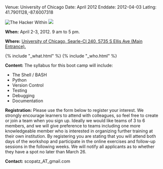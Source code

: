 Venue: University of Chicago
Date: April 2012
Enddate: 2012-04-03
Latlng: 41.7901128,-87.6007318

<p>
  <img src="http://hackerwithin.org/thw/static/thwlogo-small.png" alt="The Hacker Within" />
  <img src="{{root_path}}/files/2012/01/flash-logo-sm.gif" /></p>
<p><strong>When:</strong> April 2-3, 2012. 9 am to 5 pm.</p>
<p><strong>Where:</strong> <a href="http://maps.google.com/maps?q=Searle+Chemical+Laboratory++5735+South+Ellis+Avenue++Chicago,+IL+60637&amp;hl=en&amp;ll=41.790689,-87.600131&amp;spn=0.009087,0.019205&amp;client=safari&amp;oe=UTF-8&amp;hq=Searle+Chemical+Laboratory++5735+South+Ellis+Avenue++Chicago,+IL+60637&amp;radius=15000&amp;t=m&amp;z=16&amp;iwloc=A">University of Chicago, Searle-Cl 240</a><a href="http://maps.google.com/maps?q=Searle+Chemical+Laboratory++5735+South+Ellis+Avenue++Chicago,+IL+60637&amp;hl=en&amp;ll=41.790689,-87.600131&amp;spn=0.009087,0.019205&amp;client=safari&amp;oe=UTF-8&amp;hq=Searle+Chemical+Laboratory++5735+South+Ellis+Avenue++Chicago,+IL+60637&amp;radius=15000&amp;t=m&amp;z=16&amp;iwloc=A" target="_blank">, 5735 S Ellis Ave (Main Entrance)</a><a href="http://maps.google.com/maps?q=Searle+Chemical+Laboratory++5735+South+Ellis+Avenue++Chicago,+IL+60637&amp;hl=en&amp;ll=41.790689,-87.600131&amp;spn=0.009087,0.019205&amp;client=safari&amp;oe=UTF-8&amp;hq=Searle+Chemical+Laboratory++5735+South+Ellis+Avenue++Chicago,+IL+60637&amp;radius=15000&amp;t=m&amp;z=16&amp;iwloc=A">.</a></p>
{% include "_what.html" %}
{% include "_who.html" %}
<p><strong>Content:</strong> <strong></strong>The syllabus for this boot camp will include:</p>
<ul>
<li>The Shell / BASH</li>
<li>Python</li>
<li>Version Control</li>
<li>Testing</li>
<li>Debugging</li>
<li>Documentation</li>
</ul>
<p><strong>Registration:</strong> Please use the form below to register your interest. We strongly encourage learners to attend with colleagues, so feel free to create or join a team when you sign up. Ideally we would like teams of 3 to 6 members, and we will give preference to teams including one more knowledgeable member who is interested in organizing further training at their own institution. By registering you are stating that you will attend both days of the workshop and participate in the online exercises and follow-up sessions in the following weeks. We will notify all applicants as to whether they have a spot no later than March 26.</p>
<p><strong>Contact:</strong> scopatz_AT_gmail.com</p>
